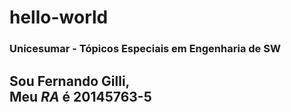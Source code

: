 # hello-world
### Unicesumar - Tópicos Especiais  em Engenharia de SW
Sou <b>Fernando Gilli,</b></br>
Meu *RA* é **20145763-5**
-
